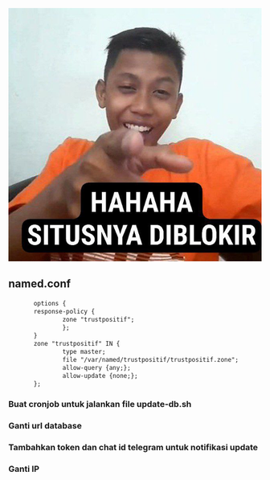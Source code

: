 
![alt text](https://raw.githubusercontent.com/bembenk18/trustpositif/main/pict.jpg)
## named.conf
 ``` 
        options {
        response-policy {
                zone "trustpositif";
                };
        }
        zone "trustpositif" IN {
                type master;
                file "/var/named/trustpositif/trustpositif.zone"; 
                allow-query {any;};
                allow-update {none;};
        };
```


### Buat cronjob untuk jalankan file update-db.sh
### Ganti url database
### Tambahkan token dan chat id telegram untuk notifikasi update
### Ganti IP



